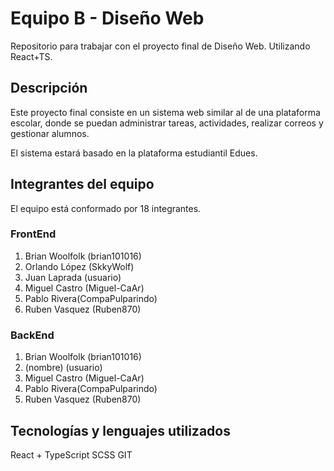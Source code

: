 # Equipo B - Diseño Web
Repositorio para trabajar con el proyecto final de Diseño Web. Utilizando React+TS.

## Descripción
Este proyecto final consiste en un sistema web similar al de una plataforma escolar, donde se puedan administrar tareas, actividades, realizar correos y gestionar alumnos.

El sistema estará basado en la plataforma estudiantil Edues.

## Integrantes del equipo
El equipo está conformado por 18 integrantes.

### FrontEnd
1. Brian Woolfolk (brian101016)
2. Orlando López (SkkyWolf)
3. Juan Laprada (usuario)
4. Miguel Castro (Miguel-CaAr)
5. Pablo Rivera(CompaPulparindo)
6. Ruben Vasquez (Ruben870)

### BackEnd
1. Brian Woolfolk (brian101016)
2. (nombre) (usuario)
3. Miguel Castro (Miguel-CaAr)
4. Pablo Rivera(CompaPulparindo)
5. Ruben Vasquez (Ruben870)

## Tecnologías y lenguajes utilizados
React + TypeScript
SCSS
GIT
